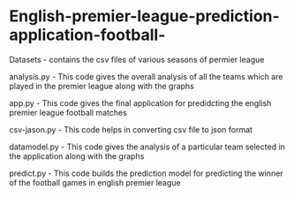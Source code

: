 # English-premier-league-prediction-application-football-

Datasets - contains the csv files of various seasons of permier league 

analysis.py - This code gives the overall analysis of all the teams which are played in the premier league along with the graphs

app.py - This code gives the final application for predidcting the english premier league football matches 

csv-jason.py - This code helps in converting csv file to json format

datamodel.py - This code gives the analysis of a particular team selected in the application along with the graphs

predict.py - This code builds the prediction model for predicting the winner of the football games in english premier league
